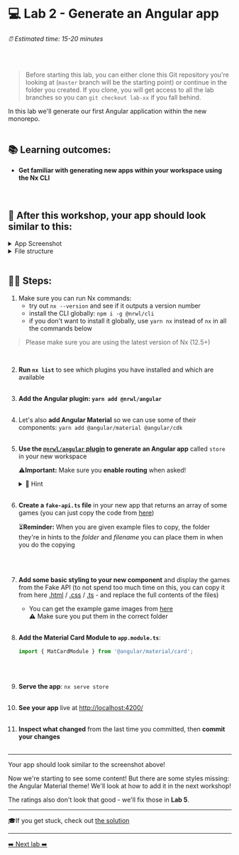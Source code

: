 # 💻 Lab 2 - Generate an Angular app

###### ⏰ Estimated time: 15-20 minutes
<br />

> Before starting this lab, you can either clone this Git repository you're looking at (`master` branch will be the starting point) or continue in the folder you created. If you clone, you will get access to all the lab branches so you can `git checkout lab-xx` if you fall behind.

In this lab we'll generate our first Angular application within the new monorepo.
<br /><br />

## 📚 Learning outcomes:

- **Get familiar with generating new apps within your workspace using the Nx CLI**
<br /><br /><br />

## 📲 After this workshop, your app should look similar to this:

<details>
  <summary>App Screenshot</summary>
  <img src="../assets/lab2_result.png" width="500" alt="screenshot of lab2 result">
</details>

<details>
  <summary>File structure</summary>
  <img src="../assets/lab2_file_structure.png" height="700" alt="lab2 file structure">
</details>
<br />

## 🏋️‍♀️ Steps:

1. Make sure you can run Nx commands:
   - try out `nx --version` and see if it outputs a version number
   - install the CLI globally: `npm i -g @nrwl/cli`
   - if you don't want to install it globally, use `yarn nx` instead of `nx` in all the commands below

> Please make sure you are using the latest version of Nx (12.5+)

   <br />

2. **Run `nx list`** to see which plugins you have installed and which are available
   <br /> <br /> 
3. **Add the Angular plugin: `yarn add @nrwl/angular`**
   <br /> <br /> 
4. Let's also **add Angular Material** so we can use some of their components: `yarn add @angular/material @angular/cdk`
   <br /> <br /> 
5. **Use the [`@nrwl/angular` plugin](https://nx.dev/latest/angular/angular/application) to generate an Angular app** called `store` in your new workspace

   ⚠️**Important:** Make sure you **enable routing** when asked!

   <details>
   <summary>🐳 Hint</summary>
   <img src="../assets/lab2_cmds.png" alt="Nx generate cmd structure">
   </details>
   <br />

6. **Create a `fake-api.ts` file** in your new app that returns an array of some games (you can just copy the code from [here](../../examples/lab2/apps/store/src/fake-api/index.ts))
   
   ⏳**Reminder:** When you are given example files to copy, the folder they're in hints to the _folder_ and _filename_ you can place them in when you do the copying

   <br /> <br /> 
   
7. **Add some basic styling to your new component** and display the games from the Fake API (to not spend too much time on this, you can copy it from here [.html](../../examples/lab2/apps/store/src/app/app.component.html) / [.css](../../examples/lab2/apps/store/src/app/app.component.css) / [.ts](../../examples/lab2/apps/store/src/app/app.component.ts) - and replace the full contents of the files)
   + You can get the example game images from [here](../../examples/lab2/apps/store/src/assets)
      <br />⚠️ Make sure you put them in the correct folder
   <br /> <br /> 

9. **Add the Material Card Module to `app.module.ts`**:

   ```ts
   import { MatCardModule } from '@angular/material/card';
   ```
   <br /> <br /> 
10. **Serve the app**: `nx serve store`
   <br /> <br /> 
11. **See your app** live at [http://localhost:4200/](http://localhost:4200/)
   <br /> <br /> 
12. **Inspect what changed** from the last time you committed, then **commit your changes**
   <br /> <br /> 

---

Your app should look similar to the screenshot above!

Now we're starting to see some content! But there are some styles missing: the Angular Material theme! We'll look at how to add it in the next workshop!

The ratings also don't look that good - we'll fix those in **Lab 5**.

---

🎓If you get stuck, check out [the solution](SOLUTION.md)

---

[➡️ Next lab ➡️](../lab3/LAB.md)

